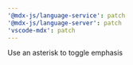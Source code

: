 ```yaml
---
'@mdx-js/language-service': patch
'@mdx-js/language-server': patch
'vscode-mdx': patch
---
```


Use an asterisk to toggle emphasis
